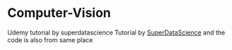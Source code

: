 # Computer-Vision
Udemy tutorial by superdatascience
Tutorial by [SuperDataScience](https://www.superdatascience.com/pages/computer-vision)
and the code is also from same place
